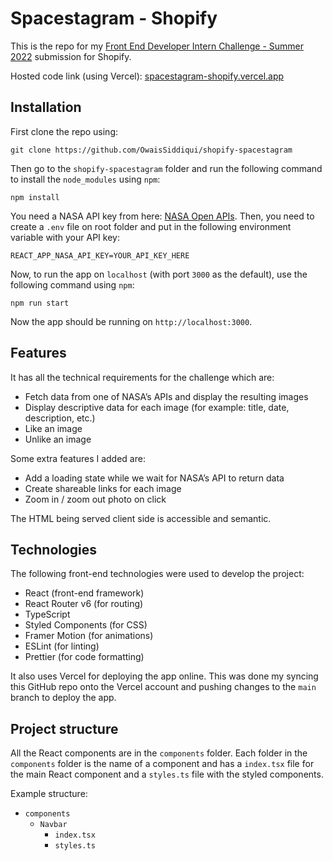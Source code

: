# Spacestagram - Shopify

This is the repo for my [Front End Developer Intern Challenge - Summer 2022](https://docs.google.com/document/d/13zXpyrC2yGxoLXKktxw2VJG2Jw8SdUfliLM-bYQLjqE/edit#) submission for Shopify.

Hosted code link (using Vercel): [spacestagram-shopify.vercel.app](http://spacestagram-shopify.vercel.app/ "spacestagram-shopify.vercel.app")


## Installation

First clone the repo using:

    git clone https://github.com/OwaisSiddiqui/shopify-spacestagram

Then go to the `shopify-spacestagram` folder and run the following command to install the `node_modules` using `npm`:

    npm install

You need a NASA API key from here: [NASA Open APIs](https://api.nasa.gov/). Then, you need to create a `.env` file on root folder and put in the following environment variable with your API key:

    REACT_APP_NASA_API_KEY=YOUR_API_KEY_HERE

Now, to run the app on `localhost` (with port `3000` as the default), use the following command using `npm`:

    npm run start
    
Now the app should be running on `http://localhost:3000`.

## Features

It has all the technical requirements for the challenge which are:

 - Fetch data from one of NASA’s APIs and display the resulting images
-   Display descriptive data for each image (for example: title, date, description, etc.)
-   Like an image
-   Unlike an image

Some extra features I added are:

 - Add a loading state while we wait for NASA’s API to return data
 - Create shareable links for each image
 - Zoom in / zoom out photo on click

The HTML being served client side is accessible and semantic.

## Technologies

The following front-end technologies were used to develop the project:

 - React (front-end framework)
 - React Router v6 (for routing)
 - TypeScript
 - Styled Components (for CSS)
 - Framer Motion (for animations)
 - ESLint (for linting)
 - Prettier (for code formatting)

It also uses Vercel for deploying the app online. This was done my syncing this GitHub repo onto the Vercel account and pushing changes to the `main` branch to deploy the app.

## Project structure

All the React components are in the `components` folder. Each folder in the `components` folder is the name of a component and has a `index.tsx` file for the main React component and a `styles.ts` file with the styled components. 

Example structure:

- `components`
	- `Navbar`
		- `index.tsx`
		- `styles.ts`

